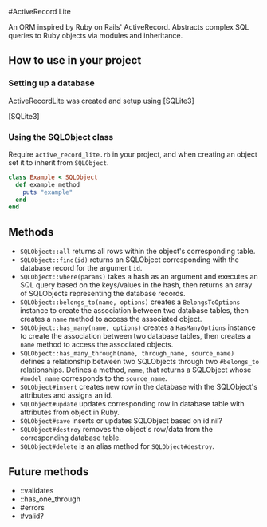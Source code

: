 #ActiveRecord Lite

An ORM inspired by Ruby on Rails' ActiveRecord. Abstracts complex SQL queries to Ruby objects via modules and inheritance.

## How to use in your project

### Setting up a database

ActiveRecordLite was created and setup using [SQLite3]

[SQLite3] 

### Using the SQLObject class

Require `active_record_lite.rb` in your project, and when creating an object set it to inherit from `SQLObject`.

```ruby
class Example < SQLObject
  def example_method
    puts "example"
  end
end
```

## Methods
* `SQLObject::all` returns all rows within the object's corresponding table.
* `SQLObject::find(id)` returns an SQLObject corresponding with the database record for the argument `id`.
* `SQLObject::where(params)` takes a hash as an argument and executes an SQL query based on the keys/values in the hash, then returns an array of SQLObjects representing the database records.
* `SQLObject::belongs_to(name, options)` creates a `BelongsToOptions` instance to create the association between two database tables, then creates a `name` method to access the associated object.
* `SQLObject::has_many(name, options)` creates a `HasManyOptions` instance to create the association between two database tables, then creates a `name` method to access the associated objects.
* `SQLObject::has_many_through(name, through_name, source_name)` defines a relationship between two SQLObjects through two `#belongs_to` relationships. Defines a method, `name`, that returns a SQLObject whose `#model_name` corresponds to the `source_name`.
* `SQLObject#insert` creates new row in the database with the SQLObject's attributes and assigns an id.
* `SQLObject#update` updates corresponding row in database table with attributes from object in Ruby.
* `SQLObject#save` inserts or updates SQLObject based on id.nil?
* `SQLObject#destroy` removes the object's row/data from the corresponding database table.
* `SQLObject#delete` is an alias method for `SQLObject#destroy`.

## Future methods
* ::validates
* ::has_one_through
* #errors
* #valid?
